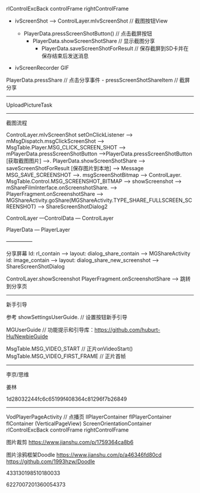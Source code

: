 rlControlExcBack
controlFrame
rightControlFrame
  - ivScreenShot —> ControlLayer.mIvScreenShot  // 截图按钮View
	- PlayerData.pressScreenShotButton()  // 点击截屏按钮
		- PlayerData.showScreenShotShare  // 显示截图分享
			- PlayerData.saveScreenShotForResult // 保存截屏到SD卡并在保存结束后发送消息


  - ivScreenRecorder GIF


PlayerData.pressShare // 点击分享事件
	- pressScreenShotShareItem // 截屏分享


---

UploadPictureTask

---

截图流程

ControlLayer.mIvScreenShot setOnClickListener  —> mMsgDispatch.msgClickScreenShot  —> MsgTable.Player.MSG_CLICK_SCREEN_SHOT —> mPlayerData.pressScreenShotButton
 —>PlayerData.pressScreenShotButton [获取截图图片]   —>. PlayerData.showScreenShotShare  —> saveScreenShotForResult [保存图片到本地]
—> Message  MSG_SAVE_SCREENSHOT —>. msgScreenShotBitmap  —> ControlLayer. MsgTable.Control.MSG_SCREENSHOT_BITMAP   —>  showScreenshot —> mShareFilmInterface.onScreenshotShare. —> 
PlayerFragment.onScreenshotShare —> MGShareActivity.goShare(MGShareActivity.TYPE_SHARE_FULLSCREEN_SCREENSHOT)
—> ShareScreenShotDialog2



ControlLayer
    —ControlData
          — ControlLayer


PlayerData
    — PlayerLayer


—————


分享屏幕
Id: rl_contain   —> layout: dialog_share_contain  —> MGShareActivity
id: image_contain —> layout: dialog_share_new_screenshot —> ShareScreenShotDialog


ControlLayer.showScreenshot
	PlayerFragment.onScreenshotShare  —> 跳转到分享页



---

新手引导 

参考
showSettingsUserGuide. // 设置按钮新手引导


MGUserGuide  // 功能提示和引导库：https://github.com/huburt-Hu/NewbieGuide



MsgTable.MSG_VIDEO_START // 正片onVideoStart()
MsgTable.MSG_VIDEO_FIRST_FRAME  // 正片首帧

---

李京/思维

姜林


1d28032244fc6c65199f408364c81296f7b26849


---

VodPlayerPageActivity  // 点播页
	llPlayerContainer
		flPlayerContainer
			flContainer (VerticalPageView)
				ScreenOrientationContainer
					rlControlExcBack
						controlFrame
							rightControlFrame





图片裁剪
https://www.jianshu.com/p/1759364ca8b6

图片涂鸦框架Doodle
https://www.jianshu.com/p/a46346fd80cd
https://github.com/1993hzw/Doodle



433130198510180033

6227007201360054373